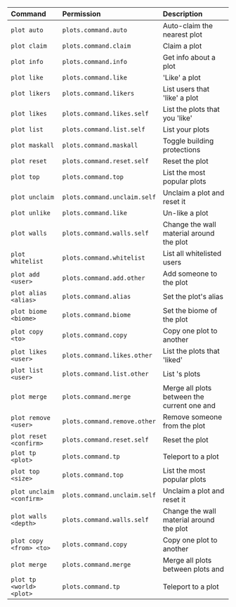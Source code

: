 | Command | Permission | Description |
| :------ | :--------- | :---------- |
| `plot auto` | `plots.command.auto` | Auto-claim the nearest plot |
| `plot claim` | `plots.command.claim` | Claim a plot |
| `plot info` | `plots.command.info` | Get info about a plot |
| `plot like` | `plots.command.like` | 'Like' a plot |
| `plot likers` | `plots.command.likers` | List users that 'like' a plot |
| `plot likes` | `plots.command.likes.self` | List the plots that you 'like' |
| `plot list` | `plots.command.list.self` | List your plots |
| `plot maskall` | `plots.command.maskall` | Toggle building protections |
| `plot reset` | `plots.command.reset.self` | Reset the plot |
| `plot top` | `plots.command.top` | List the most popular plots |
| `plot unclaim` | `plots.command.unclaim.self` | Unclaim a plot and reset it |
| `plot unlike` | `plots.command.like` | Un-like a plot |
| `plot walls` | `plots.command.walls.self` | Change the wall material around the plot |
| `plot whitelist` | `plots.command.whitelist` | List all whitelisted users |
| `plot add <user>` | `plots.command.add.other` | Add someone to the plot |
| `plot alias <alias>` | `plots.command.alias` | Set the plot's alias |
| `plot biome <biome>` | `plots.command.biome` | Set the biome of the plot |
| `plot copy <to>` | `plots.command.copy` | Copy one plot to another |
| `plot likes <user>` | `plots.command.likes.other` | List the plots that <player> 'liked' |
| `plot list <user>` | `plots.command.list.other` | List <player>'s plots |
| `plot merge` | `plots.command.merge` | Merge all plots between the current one and <to> |
| `plot remove <user>` | `plots.command.remove.other` | Remove someone from the plot |
| `plot reset <confirm>` | `plots.command.reset.self` | Reset the plot |
| `plot tp <plot>` | `plots.command.tp` | Teleport to a plot |
| `plot top <size>` | `plots.command.top` | List the most popular plots |
| `plot unclaim <confirm>` | `plots.command.unclaim.self` | Unclaim a plot and reset it |
| `plot walls <depth>` | `plots.command.walls.self` | Change the wall material around the plot |
| `plot copy <from> <to>` | `plots.command.copy` | Copy one plot to another |
| `plot merge` | `plots.command.merge` | Merge all plots between plots <from> and <to> |
| `plot tp <world> <plot>` | `plots.command.tp` | Teleport to a plot |